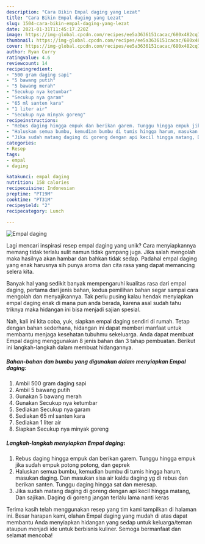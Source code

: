 ```yaml
---
description: "Cara Bikin Empal daging yang Lezat"
title: "Cara Bikin Empal daging yang Lezat"
slug: 1504-cara-bikin-empal-daging-yang-lezat
date: 2021-01-31T11:45:17.220Z
image: https://img-global.cpcdn.com/recipes/ee5a3636151cacac/680x482cq70/empal-daging-foto-resep-utama.jpg
thumbnail: https://img-global.cpcdn.com/recipes/ee5a3636151cacac/680x482cq70/empal-daging-foto-resep-utama.jpg
cover: https://img-global.cpcdn.com/recipes/ee5a3636151cacac/680x482cq70/empal-daging-foto-resep-utama.jpg
author: Ryan Curry
ratingvalue: 4.6
reviewcount: 14
recipeingredient:
- "500 gram daging sapi"
- "5 bawang putih"
- "5 bawang merah"
- "Secukup nya ketumbar"
- "Secukup nya garam"
- "65 ml santen kara"
- "1 liter air"
- "Secukup nya minyak goreng"
recipeinstructions:
- "Rebus daging hingga empuk dan berikan garem. Tunggu hingga empuk jika sudah empuk potong potong, dan geprek"
- "Haluskan semua bumbu, kemudian bumbu di tumis hingga harum, masukan daging. Dan masukan sisa air kaldu daging yg di rebus dan berikan santen. Tunggu daging hingga sat dan meresap."
- "Jika sudah matang daging di goreng dengan api kecil hingga matang, Dan sajikan. Daging di goreng jangan terlalu lama nanti keras"
categories:
- Resep
tags:
- empal
- daging

katakunci: empal daging 
nutrition: 158 calories
recipecuisine: Indonesian
preptime: "PT19M"
cooktime: "PT31M"
recipeyield: "2"
recipecategory: Lunch

---
```



![Empal daging](https://img-global.cpcdn.com/recipes/ee5a3636151cacac/680x482cq70/empal-daging-foto-resep-utama.jpg)

Lagi mencari inspirasi resep empal daging yang unik? Cara menyiapkannya memang tidak terlalu sulit namun tidak gampang juga. Jika salah mengolah maka hasilnya akan hambar dan bahkan tidak sedap. Padahal empal daging yang enak harusnya sih punya aroma dan cita rasa yang dapat memancing selera kita.



Banyak hal yang sedikit banyak mempengaruhi kualitas rasa dari empal daging, pertama dari jenis bahan, kedua pemilihan bahan segar sampai cara mengolah dan menyajikannya. Tak perlu pusing kalau hendak menyiapkan empal daging enak di mana pun anda berada, karena asal sudah tahu triknya maka hidangan ini bisa menjadi sajian spesial.


Nah, kali ini kita coba, yuk, siapkan empal daging sendiri di rumah. Tetap dengan bahan sederhana, hidangan ini dapat memberi manfaat untuk membantu menjaga kesehatan tubuhmu sekeluarga. Anda dapat membuat Empal daging menggunakan 8 jenis bahan dan 3 tahap pembuatan. Berikut ini langkah-langkah dalam membuat hidangannya.

<!--inarticleads1-->

##### Bahan-bahan dan bumbu yang digunakan dalam menyiapkan Empal daging:

1. Ambil 500 gram daging sapi
1. Ambil 5 bawang putih
1. Gunakan 5 bawang merah
1. Gunakan Secukup nya ketumbar
1. Sediakan Secukup nya garam
1. Sediakan 65 ml santen kara
1. Sediakan 1 liter air
1. Siapkan Secukup nya minyak goreng




<!--inarticleads2-->

##### Langkah-langkah menyiapkan Empal daging:

1. Rebus daging hingga empuk dan berikan garem. Tunggu hingga empuk jika sudah empuk potong potong, dan geprek
1. Haluskan semua bumbu, kemudian bumbu di tumis hingga harum, masukan daging. Dan masukan sisa air kaldu daging yg di rebus dan berikan santen. Tunggu daging hingga sat dan meresap.
1. Jika sudah matang daging di goreng dengan api kecil hingga matang, Dan sajikan. Daging di goreng jangan terlalu lama nanti keras




Terima kasih telah menggunakan resep yang tim kami tampilkan di halaman ini. Besar harapan kami, olahan Empal daging yang mudah di atas dapat membantu Anda menyiapkan hidangan yang sedap untuk keluarga/teman ataupun menjadi ide untuk berbisnis kuliner. Semoga bermanfaat dan selamat mencoba!
